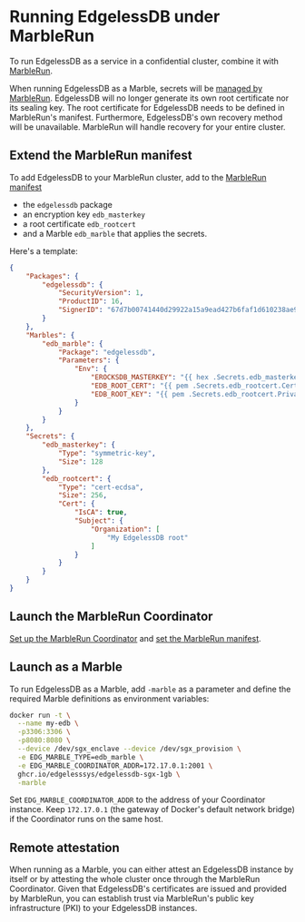 # Running EdgelessDB under MarbleRun

To run EdgelessDB as a service in a confidential cluster, combine it with [MarbleRun](https://marblerun.sh).

When running EdgelessDB as a Marble, secrets will be [managed by MarbleRun](https://docs.edgeless.systems/marblerun/features/secrets-management). EdgelessDB will no longer generate its own root certificate nor its sealing key. The root certificate for EdgelessDB needs to be defined in MarbleRun's manifest. Furthermore, EdgelessDB's own recovery method will be unavailable. MarbleRun will handle recovery for your entire cluster.

## Extend the MarbleRun manifest
To add EdgelessDB to your MarbleRun cluster, add to the [MarbleRun manifest](https://docs.edgeless.systems/marblerun/workflows/define-manifest)
* the `edgelessdb` package
* an encryption key `edb_masterkey`
* a root certificate `edb_rootcert`
* and a Marble `edb_marble` that applies the secrets.

Here's a template:
```json
{
    "Packages": {
        "edgelessdb": {
            "SecurityVersion": 1,
            "ProductID": 16,
            "SignerID": "67d7b00741440d29922a15a9ead427b6faf1d610238ae9826da345cea4fee0fe"
        }
    },
    "Marbles": {
        "edb_marble": {
            "Package": "edgelessdb",
            "Parameters": {
                "Env": {
                    "EROCKSDB_MASTERKEY": "{{ hex .Secrets.edb_masterkey.Private }}",
                    "EDB_ROOT_CERT": "{{ pem .Secrets.edb_rootcert.Cert }}",
                    "EDB_ROOT_KEY": "{{ pem .Secrets.edb_rootcert.Private }}"
                }
            }
        }
    },
    "Secrets": {
        "edb_masterkey": {
            "Type": "symmetric-key",
            "Size": 128
        },
        "edb_rootcert": {
            "Type": "cert-ecdsa",
            "Size": 256,
            "Cert": {
                "IsCA": true,
                "Subject": {
                    "Organization": [
                        "My EdgelessDB root"
                    ]
                }
            }
        }
    }
}
```

## Launch the MarbleRun Coordinator
[Set up the MarbleRun Coordinator](https://docs.edgeless.systems/marblerun/deployment/cloud#deploy-marblerun) and [set the MarbleRun manifest](https://docs.edgeless.systems/marblerun/workflows/set-manifest).

## Launch as a Marble
To run EdgelessDB as a Marble, add `-marble` as a parameter and define the required Marble definitions as environment variables:

```bash
docker run -t \
  --name my-edb \
  -p3306:3306 \
  -p8080:8080 \
  --device /dev/sgx_enclave --device /dev/sgx_provision \
  -e EDG_MARBLE_TYPE=edb_marble \
  -e EDG_MARBLE_COORDINATOR_ADDR=172.17.0.1:2001 \
  ghcr.io/edgelesssys/edgelessdb-sgx-1gb \
  -marble
```

Set `EDG_MARBLE_COORDINATOR_ADDR` to the address of your Coordinator instance. Keep `172.17.0.1` (the gateway of Docker's default network bridge) if the Coordinator runs on the same host.

## Remote attestation
When running as a Marble, you can either attest an EdgelessDB instance by itself or by attesting the whole cluster once through the MarbleRun Coordinator. Given that EdgelessDB's certificates are issued and provided by MarbleRun, you can establish trust via MarbleRun's public key infrastructure (PKI) to your EdgelessDB instances.

